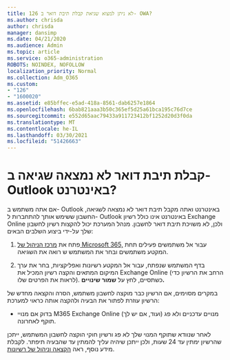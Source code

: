 ```yaml
---
title: 126 לא ניתן למצוא שגיאת קבלת תיבת דואר ב- OWA?
ms.author: chrisda
author: chrisda
manager: dansimp
ms.date: 04/21/2020
ms.audience: Admin
ms.topic: article
ms.service: o365-administration
ROBOTS: NOINDEX, NOFOLLOW
localization_priority: Normal
ms.collection: Adm_O365
ms.custom:
- "126"
- "1600020"
ms.assetid: e85bffec-e5ad-418a-8561-dab6257e1864
ms.openlocfilehash: 6bab821aaa3b50c365ef5d25a61bca195c76d7ce
ms.sourcegitcommit: e552d65aac79433a911723412bf1252d20d3f0da
ms.translationtype: MT
ms.contentlocale: he-IL
ms.lasthandoff: 03/30/2021
ms.locfileid: "51426663"
---
```

# <a name="getting-a-mailbox-not-found-error-in-outlook-on-the-web"></a>קבלת תיבת דואר לא נמצאה שגיאה ב- Outlook באינטרנט?

אם אתה משתמש ב- Outlook באינטרנט  ואתה מקבל תיבת דואר לא נמצאה לשגיאה, החשבון ששימש אותך להתחברות ל- Outlook באינטרנט אינו כולל רשיון Exchange Online ולכן, לא משויכת תיבת דואר לחשבון. מנהל המערכת יכול להקצות רשיון לחשבון שלך על-ידי ביצוע השלבים הבאים:

1. פתח את [מרכז הניהול של Microsoft 365,](https://portal.office.com/adminportal/home#/homepage) עבור אל משתמשים פעילים תחת המקטע משתמשים ובחר את המשתמש ש רואה את השגיאה.  

2. בדף המשתמש שנפתח, עבור אל  המקטע רשיונות ואפליקציות,  בחר את ערך המיקום המתאים והקצה רשיון המכיל את Exchange Online (הרחב את הרשיון כדי לראות את הפרטים שלו). כשתסיים, לחץ על **שמור שינויים.**

במקרים מסוימים, אם הרשיון כבר מוקצה לחשבון משתמש, הסרה והקצאה מחדש של הרשיון עוזרת לפתור את הבעיה ולהקצה אותה כראוי למערכת: 

- בדוק אם מנויי M365 Exchange Online (ועוד, אם יש לך) מנויים עדכניים ולא פג תוקף לאחרונה.

לאחר שנוודא שתוקף המנוי שלך לא פג ורשיון חוקי הוקצה לחשבון המשתמש, ייתכן שהרשיון ימתין עד 24 שעות, ולכן ייתכן שיהיה עליך להמתין עד שהבעיה תיפתר. לקבלת מידע נוסף, ראה [הקצאה וניהול של רשיונות](https://docs.microsoft.com/deployoffice/overview-licensing-activation-microsoft-365-apps#assign-and-manage-licenses).